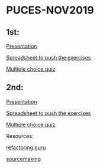 # PUCES-NOV2019

## 1st:
[Presentation](https://docs.google.com/presentation/d/15zHyYbUgVCaoH3_2kbhhOm_4NXZz8eIZ8SdL8wMUp4E/edit?usp=sharing)


[Spreadsheet to push the exercises](https://docs.google.com/spreadsheets/d/16gLMbd7kn9ROt5tVoc-bI1xCTsfXy6qY3ixDkgaTw88/edit?usp=sharing)

[Multiple choice quiz](https://forms.gle/NmWscNHXT84Jbzd1A)

## 2nd:
[Presentation](https://docs.google.com/presentation/d/1MEga480G5regm9nipW2-PZslq_UalB1FszUAMAQRR3A/edit?usp=sharing)

[Spreadsheet to push the exercises]()

[Multiple choice quiz](https://forms.gle/hsg2FTfBhG6BYLTX9)

Resources:

[refactoring.guru](https://refactoring.guru/design-patterns)

[sourcemaking](https://sourcemaking.com/design_patterns/)
